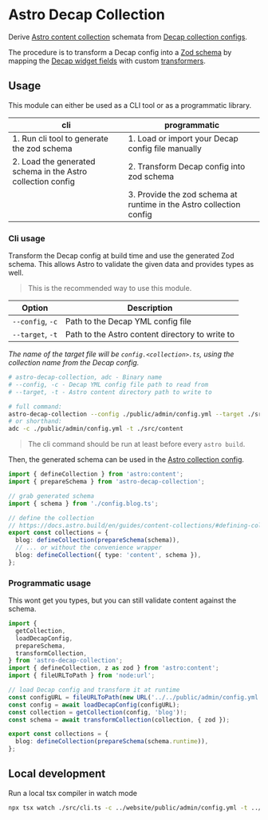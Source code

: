 # Astro Decap Collection

Derive [Astro content collection](https://docs.astro.build/en/guides/content-collections/) schemata from [Decap collection configs](https://decapcms.org/docs/configuration-options/#collections).

The procedure is to transform a Decap config into a [Zod schema](https://zod.dev/?id=basic-usage) by mapping the [Decap widget fields](https://decapcms.org/docs/widgets/) with custom [transformers](./src/transformers/).

## Usage

This module can either be used as a CLI tool or as a programmatic library.

| cli                                                         | programmatic                                                        |
| ----------------------------------------------------------- | ------------------------------------------------------------------- |
| 1. Run cli tool to generate the zod schema                  | 1. Load or import your Decap config file manually                   |
| 2. Load the generated schema in the Astro collection config | 2. Transform Decap config into zod schema                           |
|                                                             | 3. Provide the zod schema at runtime in the Astro collection config |

### Cli usage

Transform the Decap config at build time and use the generated Zod schema. This allows Astro to validate the given data and provides types as well.

> This is the recommended way to use this module.

| Option           | Description                                     |
| ---------------- | ----------------------------------------------- |
| `--config`, `-c` | Path to the Decap YML config file               |
| `--target`, `-t` | Path to the Astro content directory to write to |

_The name of the target file will be `config.<collection>.ts`, using the collection name from the Decap config._

```bash
# astro-decap-collection, adc - Binary name
# --config, -c - Decap YML config file path to read from
# --target, -t - Astro content directory path to write to

# full command:
astro-decap-collection --config ./public/admin/config.yml --target ./src/content
# or shorthand:
adc -c ./public/admin/config.yml -t ./src/content
```

> The cli command should be run at least before every `astro build`.

Then, the generated schema can be used in the [Astro collection config](https://docs.astro.build/en/guides/content-collections/#defining-collections).

```typescript
import { defineCollection } from 'astro:content';
import { prepareSchema } from 'astro-decap-collection';

// grab generated schema
import { schema } from './config.blog.ts';

// define the collection
// https://docs.astro.build/en/guides/content-collections/#defining-collections
export const collections = {
  blog: defineCollection(prepareSchema(schema)),
  // ... or without the convenience wrapper
  blog: defineCollection({ type: 'content', schema }),
};
```

### Programmatic usage

This wont get you types, but you can still validate content against the schema.

```typescript
import {
  getCollection,
  loadDecapConfig,
  prepareSchema,
  transformCollection,
} from 'astro-decap-collection';
import { defineCollection, z as zod } from 'astro:content';
import { fileURLToPath } from 'node:url';

// load Decap config and transform it at runtime
const configURL = fileURLToPath(new URL('../../public/admin/config.yml', import.meta.url));
const config = await loadDecapConfig(configURL);
const collection = getCollection(config, 'blog')!;
const schema = await transformCollection(collection, { zod });

export const collections = {
  blog: defineCollection(prepareSchema(schema.runtime)),
};
```

## Local development

Run a local tsx compiler in watch mode

```bash
npx tsx watch ./src/cli.ts -c ../website/public/admin/config.yml -t ../website/src/content
```
